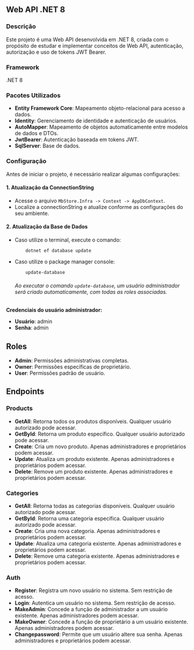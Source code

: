 ## Web API .NET 8

### Descrição
Este projeto é uma Web API desenvolvida em .NET 8, criada com o propósito de estudar e implementar conceitos de Web API, autenticação, autorização e uso de tokens JWT Bearer.

### Framework
.NET 8

### Pacotes Utilizados
- **Entity Framework Core**: Mapeamento objeto-relacional para acesso a dados.
- **Identity**: Gerenciamento de identidade e autenticação de usuários.
- **AutoMapper**: Mapeamento de objetos automaticamente entre modelos de dados e DTOs.
- **JwtBearer**: Autenticação baseada em tokens JWT.
- **SqlServer**: Base de dados.

### Configuração

Antes de iniciar o projeto, é necessário realizar algumas configurações:

#### 1. Atualização da ConnectionString

- Acesse o arquivo `MbStore.Infra -> Context -> AppDbContext`.
- Localize a connectionString e atualize conforme as configurações do seu ambiente.

#### 2. Atualização da Base de Dados

- Caso utilize o terminal, execute o comando:
     ```
         dotnet ef database update
     ```
     
- Caso utilize o package manager console:
    ```
        update-database
    ```
    
    ###### Ao executar o comando `update-database`, um usuário administrador será criado automaticamente, com todas as roles associadas.

**Credenciais do usuário administrador:**
- **Usuário**: admin
- **Senha**: admin

## Roles
- **Admin**: Permissões administrativas completas.
- **Owner**: Permissões específicas de proprietário.
- **User**: Permissões padrão de usuário.

## Endpoints

### Products

- **GetAll**: Retorna todos os produtos disponíveis. Qualquer usuário autorizado pode acessar.
- **GetById**: Retorna um produto específico. Qualquer usuário autorizado pode acessar.
- **Create**: Cria um novo produto. Apenas administradores e proprietários podem acessar.
- **Update**: Atualiza um produto existente. Apenas administradores e proprietários podem acessar.
- **Delete**: Remove um produto existente. Apenas administradores e proprietários podem acessar.

### Categories

- **GetAll**: Retorna todas as categorias disponíveis. Qualquer usuário autorizado pode acessar.
- **GetById**: Retorna uma categoria específica. Qualquer usuário autorizado pode acessar.
- **Create**: Cria uma nova categoria. Apenas administradores e proprietários podem acessar.
- **Update**: Atualiza uma categoria existente. Apenas administradores e proprietários podem acessar.
- **Delete**: Remove uma categoria existente. Apenas administradores e proprietários podem acessar.

### Auth

- **Register**: Registra um novo usuário no sistema. Sem restrição de acesso.
- **Login**: Autentica um usuário no sistema. Sem restrição de acesso.
- **MakeAdmin**: Concede a função de administrador a um usuário existente. Apenas administradores podem acessar.
- **MakeOwner**: Concede a função de proprietário a um usuário existente. Apenas administradores podem acessar.
- **Changepassword**: Permite que um usuário altere sua senha. Apenas administradores e proprietários podem acessar.
